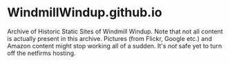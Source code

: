 WindmillWindup.github.io
========================

Archive of Historic Static Sites of Windmill Windup.
Note that not all content is actually present in this archive. Pictures (from Flickr, Google etc.) and Amazon content 
might stop working all of a sudden. It's *not* safe yet to turn off the netfirms hosting.
